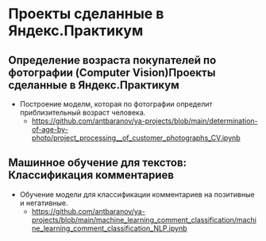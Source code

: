 # Проекты сделанные в Яндекс.Практикум

## Определение возраста покупателей по фотографии (Computer Vision)Проекты сделанные в Яндекс.Практикум
- Построение моделм, которая по фотографии определит приблизительный возраст человека.
  - https://github.com/antbaranov/ya-projects/blob/main/determination-of-age-by-photo/project_processing__of_customer_photographs_CV.ipynb

## Машинное обучение для текстов: Классификация комментариев
- Обучение модели для классификации комментариев на позитивные и негативные.
  - https://github.com/antbaranov/ya-projects/blob/main/machine_learning_comment_classification/machine_learning_comment_classification_NLP.ipynb

